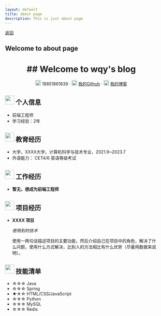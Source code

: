 ```yaml
---
layout: default
title: about page
description: This is just about page
---
```

[返回](./)
## Welcome to about page
<!-- <header role="banner">
 <img src="https://wwwwang.oss-cn-beijing.aliyuncs.com/three/202109121356459.jpg" width="100px">
</header> -->
<center>
     <h1>## Welcome to wqy's blog</h1>
     <div>
         <span>
             <img src="https://niit-soft.oss-cn-hangzhou.aliyuncs.com/assets/phone-solid.svg" width="18px">
             18851861839
         </span>
         ·
         <span>
             <img src="https://wwwwang.oss-cn-beijing.aliyuncs.com/three/202109121356459.jpg" width="18px">
             <a href="https://github.com/Wang-qing-yuan">我的Github</a>
         </span>
         ·
         <span>
             <img src="https://wwwwang.oss-cn-beijing.aliyuncs.com/three/202109121356459.jpg" width="18px">
             <a href="https://github.com/Wang-qing-yuan/blog.github.io/">我的博客</a>
         </span>
     </div>
 </center>
 

 ## <img src="https://niit-soft.oss-cn-hangzhou.aliyuncs.com/assets/info-circle-solid.svg" width="30px"> 个人信息 

 - 前端工程师
 - 学习经验：2年


## <img src="https://niit-soft.oss-cn-hangzhou.aliyuncs.com/assets/graduation-cap-solid.svg" width="30px"> 教育经历

- 大学，XXXX大学，计算机科学与技术专业，2021.9~2023.7
- 外语能力： CET4/6 英语等级考试

## <img src="https://niit-soft.oss-cn-hangzhou.aliyuncs.com/assets/briefcase-solid.svg" width="30px"> 工作经历

- **暂无，想成为前端工程师**


## <img src="https://niit-soft.oss-cn-hangzhou.aliyuncs.com/assets/project-diagram-solid.svg" width="30px"> 项目经历

- **XXXX 项目**

  *使用到的技术*

  使用一两句话描述项目的主要功能，然后介绍自己在项目中的角色，解决了什么问题，使用什么方式解决，比别人的方法相比有什么优势（尽量用数据来说明）。

## <img src="https://niit-soft.oss-cn-hangzhou.aliyuncs.com/assets/tools-solid.svg" width="30px"> 技能清单

- ☆☆☆ Java
- ☆☆☆ Spring
- ★☆☆ HTML/CSS/JavaScript
- ☆☆☆ Python
- ☆☆☆ MySQL
- ☆☆☆ Redis



